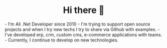 <h1 align="center">Hi there 👋</h1>
 
 
  <p> 
  - I'm Ali .Net Developer since 2010 
  - I'm trying to support open source projects and when I try new techs I try to share via Github with examples.  
  - I've developed erp, crm, custom cms, e-commerce applications with teams.  
  - Currently, I continue to develop on new technologies.
  </p>
 
 
 
